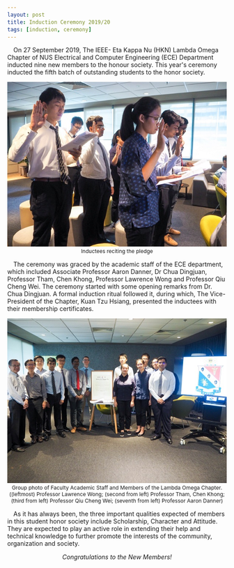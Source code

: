 ```yaml
---
layout: post
title: Induction Ceremony 2019/20
tags: [induction, ceremony]
---
```


&emsp;On 27 September 2019, The IEEE- Eta Kappa Nu (HKN) Lambda Omega Chapter of NUS Electrical and Computer Engineering (ECE) Department inducted nine new members to the honour society. This year's ceremony inducted the fifth batch of outstanding students to the honor society.

<div style="text-align:center; font-size: 12px">
    <img src ="/img/2019/2019-09-27-ic-2-1.JPG" width="600"><br>
    Inductees reciting the pledge
</div>

&emsp;The ceremony was graced by the academic staff of the ECE department, which included Associate Professor Aaron Danner, Dr Chua Dingjuan, Professor Tham, Chen Khong, Professor Lawrence Wong and Professor Qiu Cheng Wei. The ceremony started with some opening remarks from Dr. Chua Dingjuan. A formal induction ritual followed it, during which, The Vice-President of the Chapter, Kuan Tzu Hsiang, presented the inductees with their membership certificates.

<div style="text-align:center; font-size: 12px">
    <img src ="/img/2019/2019-09-27-ic-2-2.JPG" width="600"><br>
    Group photo of Faculty Academic Staff and Members of the Lambda Omega Chapter.((leftmost) Professor Lawrence Wong; (second from left) Professor Tham, Chen Khong; (third from left) Professor Qiu Cheng Wei; (seventh from left) Professor Aaron Danner) 
</div>

&emsp;As it has always been, the three important qualities expected of members in this student honor society include Scholarship, Character and Attitude. They are expected to play an active role in extending their help and technical knowledge to further promote the interests of the community, organization and society.

<p style="text-align: center; font-style: italic;">
    Congratulations to the New Members!
</p>
